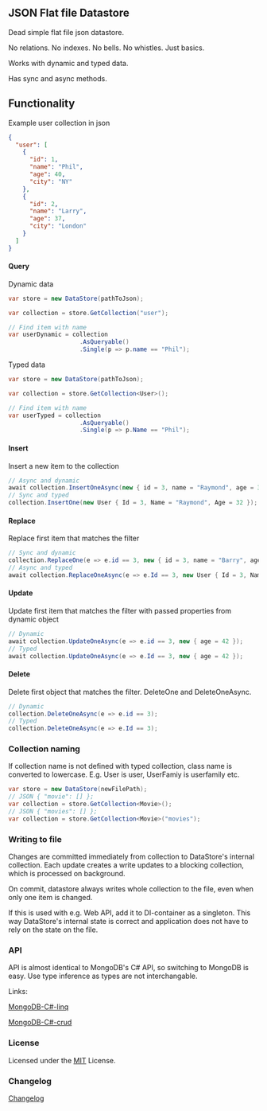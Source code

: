 JSON Flat file Datastore
----------------------------------

Dead simple flat file json datastore.

No relations. No indexes. No bells. No whistles. Just basics.

Works with dynamic and typed data.

Has sync and async methods.

## Functionality

Example user collection in json

```json
{
  "user": [
    {
      "id": 1,
      "name": "Phil",
      "age": 40,
      "city": "NY"
    },
	{
      "id": 2,
      "name": "Larry",
      "age": 37,
      "city": "London"
    }
  ]
}
```

#### Query
Dynamic data

```csharp
var store = new DataStore(pathToJson);

var collection = store.GetCollection("user");

// Find item with name
var userDynamic = collection
                    .AsQueryable()
                    .Single(p => p.name == "Phil");
```

Typed data

```csharp
var store = new DataStore(pathToJson);

var collection = store.GetCollection<User>();

// Find item with name
var userTyped = collection
                    .AsQueryable()
                    .Single(p => p.Name == "Phil");
```

#### Insert
Insert a new item to the collection
```csharp
// Async and dynamic
await collection.InsertOneAsync(new { id = 3, name = "Raymond", age = 32 });
// Sync and typed
collection.InsertOne(new User { Id = 3, Name = "Raymond", Age = 32 });
```

#### Replace
Replace first item that matches the filter
```csharp
// Sync and dynamic
collection.ReplaceOne(e => e.id == 3, new { id = 3, name = "Barry", age = 33 });
// Async and typed
await collection.ReplaceOneAsync(e => e.Id == 3, new User { Id = 3, Name = "Barry", Age = 33 });
```

#### Update
Update first item that matches the filter with passed properties from dynamic object
```csharp
// Dynamic
await collection.UpdateOneAsync(e => e.id == 3, new { age = 42 });
// Typed
await collection.UpdateOneAsync(e => e.Id == 3, new { age = 42 });
```

#### Delete
Delete first object that matches the filter. DeleteOne and DeleteOneAsync.
```csharp
// Dynamic
collection.DeleteOneAsync(e => e.id == 3);
// Typed
collection.DeleteOneAsync(e => e.Id == 3);
```

### Collection naming

If collection name is not defined with typed collection, class name is converted to lowercase. E.g. User is user, UserFamiy is userfamily etc.

```csharp
var store = new DataStore(newFilePath);
// JSON { "movie": [] };
var collection = store.GetCollection<Movie>();
// JSON { "movies": [] };
var collection = store.GetCollection<Movie>("movies");
```

### Writing to file

Changes are committed immediately from collection to DataStore's internal collection. Each update creates a write updates to a blocking collection, which is processed on background. 

On commit, datastore always writes whole collection to the file, even when only one item is changed.

If this is used with e.g. Web API, add it to DI-container as a singleton. This way DataStore's internal state is correct and application does not have to rely on the state on the file.

### API

API is almost identical to MongoDB's C# API, so switching to MongoDB is easy. Use type inference as types are not interchangable.

Links:

[MongoDB-C#-linq](http://mongodb.github.io/mongo-csharp-driver/2.4/reference/driver/crud/linq/#queryable)

[MongoDB-C#-crud](http://mongodb.github.io/mongo-csharp-driver/2.4/reference/driver/crud/writing/)

### License

Licensed under the [MIT](LICENSE) License.

### Changelog

[Changelog](CHANGELOG.md)
